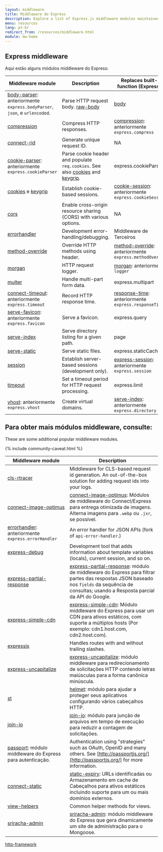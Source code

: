 ```yaml
---
layout: middleware
title: Middleware do Express
description: Explore a list of Express.js middleware modules maintained by the Express team and the community, including built-in middleware and popular third-party modules.
menu: resources
lang: pt-br
redirect_from: /resources/middleware.html
module: mw-home
---
```


## Express middleware

Aqui estão alguns módulos middleware do Express:

| Middleware module                                                                                                                                    | Description                                                                                                                                                                       | Replaces built-in function (Express 3)                                                               |
| ---------------------------------------------------------------------------------------------------------------------------------------------------- | --------------------------------------------------------------------------------------------------------------------------------------------------------------------------------- | ----------------------------------------------------------------------------------------------------------------------- |
| [body-parser](https://github.com/expressjs/body-parser): anteriormente `express.bodyParser`, `json`, e `urlencoded`. | Parse HTTP request body. [raw-body](https://github.com/stream-utils/raw-body)                                                                                     | [body](https://github.com/raynos/body)                                                                                  |
| [compression](/resources/middleware/compression.html)                                                                                                | Compress HTTP responses.                                                                                                                                          | [compression](https://github.com/expressjs/compression): anteriormente `express.compress`               |
| [connect-rid](/resources/middleware/connect-rid.html)                                                                                                | Generate unique request ID.                                                                                                                                       | NA                                                                                                                      |
| [cookie-parser](https://github.com/expressjs/cookie-parser): anteriormente `express.cookieParser`                                    | Parse cookie header and populate `req.cookies`. See also [cookies](https://github.com/jed/cookies) and [keygrip](https://github.com/jed/keygrip). | express.cookieParser                                                                                    |
| [cookies](https://github.com/jed/cookies) e [keygrip](https://github.com/jed/keygrip)                                                                | Establish cookie-based sessions.                                                                                                                                  | [cookie-session](https://github.com/expressjs/cookie-session): anteriormente `express.cookieSession`    |
| [cors](/resources/middleware/cors.html)                                                                                                              | Enable cross-origin resource sharing (CORS) with various options.                                                                              | NA                                                                                                                      |
| [errorhandler](/resources/middleware/errorhandler.html)                                                                                              | Development error-handling/debugging.                                                                                                                             | Middleware de Terceiros                                                                                                 |
| [method-override](/resources/middleware/method-override.html)                                                                                        | Override HTTP methods using header.                                                                                                                               | [method-override](https://github.com/expressjs/method-override): anteriormente `express.methodOverride` |
| [morgan](/resources/middleware/morgan.html)                                                                                                          | HTTP request logger.                                                                                                                                              | [morgan](https://github.com/expressjs/morgan):  anteriormente `logger`                                  |
| [multer](https://github.com/expressjs/multer)                                                                                                        | Handle multi-part form data.                                                                                                                                      | express.multipart                                                                                       |
| [connect-timeout](https://github.com/expressjs/timeout): anteriormente `express.timeout`                                             | Record HTTP response time.                                                                                                                                        | [response-time](https://github.com/expressjs/response-time): anteriormente `express.responseTime`       |
| [serve-favicon](https://github.com/expressjs/serve-favicon): anteriormente `express.favicon`                                         | Serve a favicon.                                                                                                                                                  | express.query                                                                                           |
| [serve-index](/resources/middleware/serve-index.html)                                                                                                | Serve directory listing for a given path.                                                                                                                         | page                                                                                                                    |
| [serve-static](/resources/middleware/serve-static.html)                                                                                              | Serve static files.                                                                                                                                               | express.staticCache                                                                                     |
| [session](/resources/middleware/session.html)                                                                                                        | Establish server-based sessions (development only).                                                                                            | [express-session](https://github.com/expressjs/session): anteriormente `express.session`                |
| [timeout](/resources/middleware/timeout.html)                                                                                                        | Set a timeout period for HTTP request processing.                                                                                                                 | express.limit                                                                                           |
| [vhost](https://github.com/expressjs/vhost): anteriormente `express.vhost`                                                           | Create virtual domains.                                                                                                                                           | [serve-index](https://github.com/expressjs/serve-index): anteriormente `express.directory`              |

## Para obter mais módulos middleware, consulte:

These are some additional popular middleware modules.

{% include community-caveat.html %}

| Middleware&nbsp;module                                                                                           | Description                                                                                                                                                                                                                                                                                                                                                 |
| ------------------------------------------------------------------------------------------------------------------------------------ | ----------------------------------------------------------------------------------------------------------------------------------------------------------------------------------------------------------------------------------------------------------------------------------------------------------------------------------------------------------- |
| [cls-rtracer](https://github.com/puzpuzpuz/cls-rtracer)                                                                              | Middleware for CLS-based request id generation. An out-of-the-box solution for adding request ids into your logs.                                                                                                                                                                                                           |
| [connect-image-optimus](https://github.com/msemenistyi/connect-image-optimus)                                                        | [connect-image-optimus](https://github.com/msemenistyi/connect-image-optimus): Módulos de middleware do Connect/Express para entrega otimizada de imagens. Alterna imagens para `.webp` ou `.jxr`, se possível.                                                                                             |
| [errorhandler](https://github.com/expressjs/errorhandler): anteriormente `express.errorHandler`                      | An error handler for JSON APIs (fork of `api-error-handler`.)                                                                                                                                                                                                                                                            |
| [express-debug](https://github.com/devoidfury/express-debug)                                                                         | Development tool that adds information about template variables (locals), current session, and so on.                                                                                                                                                                                                                    |
| [express-partial-response](https://github.com/nemtsov/express-partial-response)                                                      | [express-partial-response](https://github.com/nemtsov/express-partial-response): módulo de middleware do Express para filtrar partes das respostas JSON baseado nos `fields` da sequência de consultas; usando a Resposta parcial da API do Google.                                                                         |
| [express-simple-cdn](https://github.com/jamiesteven/express-simple-cdn)                                                              | [express-simple-cdn](https://github.com/jamiesteven/express-simple-cdn): Módulo middleware do Express para usar um CDN para ativos estáticos, com suporte a múltiplos hosts (Por exemplo: cdn1.host.com, cdn2.host.com). |
| [expressjs](https://github.com/expressjs)                                                                                            | Handles routes with and without trailing slashes.                                                                                                                                                                                                                                                                                           |
| [express-uncapitalize](https://github.com/jamiesteven/express-uncapitalize)                                                          | [express-uncapitalize](https://github.com/jamiesteven/express-uncapitalize): módulo middleware para redirecionamento de solicitações HTTP contendo letras maiúsculas para a forma canônica minúscula.                                                                                                                       |
| [st](https://github.com/isaacs/st)                                                                                                   | [helmet](https://github.com/helmetjs/helmet): módulo para ajudar a proteger seus aplicativos configurando vários cabeçalhos HTTP.                                                                                                                                                                                           |
| [join-io](https://github.com/coderaiser/join-io)                                                                                     | [join-io](https://github.com/coderaiser/join-io "join-io"): módulo para junção de arquivos em tempo de execução para reduzir a contagem de solicitações.                                                                                                                                                                    |
| [passport](https://github.com/jaredhanson/passport): módulo middleware do Express para autenticação. | Authentication using "strategies" such as OAuth, OpenID and many others.  See [http://passportjs.org/](http://passportjs.org/) for more information.                                                                                                                                        |
| [connect-static](https://github.com/andrewrk/connect-static)                                                                         | [static-expiry](https://github.com/paulwalker/connect-static-expiry): URLs identificadas ou Armazenamento em cache de Cabeçalhos para ativos estáticos incluindo suporte para um ou mais domínios externos.                                                                                                                 |
| [view-helpers](https://github.com/madhums/node-view-helpers)                                                                         | Common helper methods for views.                                                                                                                                                                                                                                                                                                            |
| [sriracha-admin](https://github.com/hdngr/siracha)                                                                                   | [sriracha-admin](https://github.com/hdngr/siracha): módulo middleware do Express que gera dinamicamente um site de administração para o Mongoose.                                                                                                                                                                           |

[http-framework](https://github.com/Raynos/http-framework/wiki/Modules)
